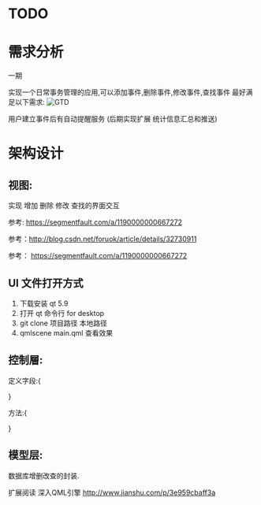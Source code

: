 # TODO
# 需求分析
一期

实现一个日常事务管理的应用,可以添加事件,删除事件,修改事件,查找事件
最好满足以下需求:
![GTD](https://raw.githubusercontent.com/GithubZhitao/TODO/master/gtd.jpg)

用户建立事件后有自动提醒服务
(后期实现扩展  统计信息汇总和推送)

# 架构设计
## 视图:
实现 增加 删除 修改 查找的界面交互

参考: https://segmentfault.com/a/1190000000667272

参考：http://blog.csdn.net/foruok/article/details/32730911

参考： https://segmentfault.com/a/1190000000667272


## UI 文件打开方式
1. 下载安装 qt 5.9
2. 打开 qt 命令行 for desktop
3. git clone 项目路径 本地路径
4. qmlscene main.qml 查看效果


## 控制層:

定义字段:{


}

方法:{

}

## 模型层:
数据库增删改查的封装.




扩展阅读
深入QML引擎
http://www.jianshu.com/p/3e959cbaff3a

